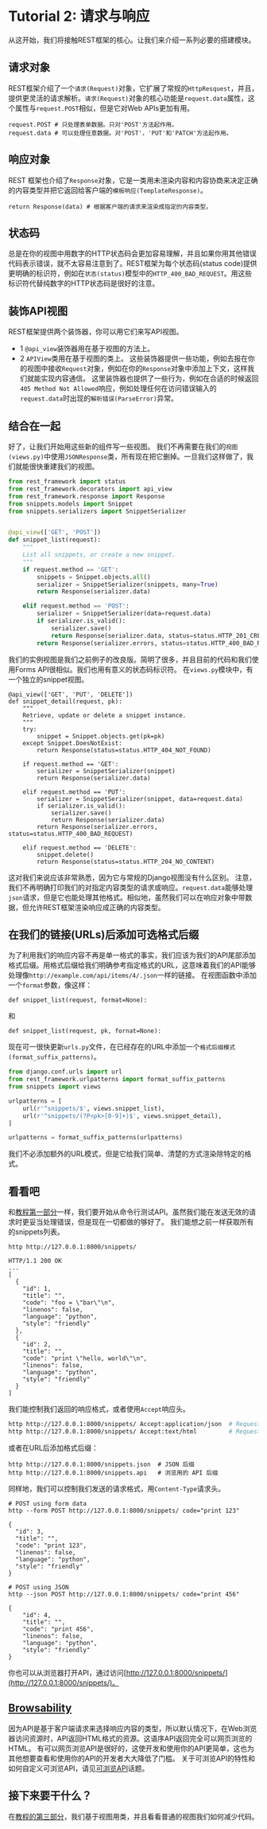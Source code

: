 # Tutorial 2: 请求与响应
从这开始，我们将接触REST框架的核心。让我们来介绍一系列必要的搭建模块。

## 请求对象
REST框架介绍了一个`请求(Request)`对象，它扩展了常规的`HttpResquest`，并且，提供更灵活的请求解析。`请求(Request)`对象的核心功能是`request.data`属性，这个属性与`request.POST`相似，但是它对Web APIs更加有用。

```
request.POST # 只处理表单数据。只对'POST'方法起作用。
request.data # 可以处理任意数据。对'POST'，'PUT'和'PATCH'方法起作用。
```

## 响应对象
REST 框架也介绍了`Response`对象，它是一类用未渲染内容和内容协商来决定正确的内容类型并把它返回给客户端的`模板响应(TemplateResponse)`。

```
return Response(data) # 根据客户端的请求来渲染成指定的内容类型。
```

## 状态码
总是在你的视图中用数字的HTTP状态码会更加容易理解，并且如果你用其他错误代码表示错误，就不太容易注意到了。REST框架为每个状态码(status code)提供更明确的标识符，例如在`状态(status)`模型中的`HTTP_400_BAD_REQUEST`。用这些标识符代替纯数字的HTTP状态码是很好的注意。

## 装饰API视图
REST框架提供两个装饰器，你可以用它们来写API视图。
* 1 `@api_view`装饰器用在基于视图的方法上。
* 2 `APIView`类用在基于视图的类上。
这些装饰器提供一些功能，例如去报在你的视图中接收`Request`对象，例如在你的`Response`对象中添加上下文，这样我们就能实现内容通信。
这里装饰器也提供了一些行为，例如在合适的时候返回`405 Method Not Allowed`响应，例如处理任何在访问错误输入的`request.data`时出现的`解析错误(ParseError)`异常。

## 结合在一起
好了，让我们开始用这些新的组件写一些视图。
我们不再需要在我们的`视图(views.py)`中使用`JSONResponse`类，所有现在把它删掉。一旦我们这样做了，我们就能很快重建我们的视图。

```python
from rest_framework import status
from rest_framework.decorators import api_view
from rest_framework.response import Response
from snippets.models import Snippet
from snippets.serializers import SnippetSerializer


@api_view(['GET', 'POST'])
def snippet_list(request):
    """
    List all snippets, or create a new snippet.
    """
    if request.method == 'GET':
        snippets = Snippet.objects.all()
        serializer = SnippetSerializer(snippets, many=True)
        return Response(serializer.data)

    elif request.method == 'POST':
        serializer = SnippetSerializer(data=request.data)
        if serializer.is_valid():
            serializer.save()
            return Response(serializer.data, status=status.HTTP_201_CREATED)
        return Response(serializer.errors, status=status.HTTP_400_BAD_REQUEST)
```

我们的实例视图是我们之前例子的改良版。简明了很多，并且目前的代码和我们使用Forms API很相似。我们也用有意义的状态码标识符。
在`views.py`模块中，有一个独立的snippet视图。

```
@api_view(['GET', 'PUT', 'DELETE'])
def snippet_detail(request, pk):
    """
    Retrieve, update or delete a snippet instance.
    """
    try:
        snippet = Snippet.objects.get(pk=pk)
    except Snippet.DoesNotExist:
        return Response(status=status.HTTP_404_NOT_FOUND)

    if request.method == 'GET':
        serializer = SnippetSerializer(snippet)
        return Response(serializer.data)

    elif request.method == 'PUT':
        serializer = SnippetSerializer(snippet, data=request.data)
        if serializer.is_valid():
            serializer.save()
            return Response(serializer.data)
        return Response(serializer.errors, status=status.HTTP_400_BAD_REQUEST)

    elif request.method == 'DELETE':
        snippet.delete()
        return Response(status=status.HTTP_204_NO_CONTENT)
```

这对我们来说应该非常熟悉，因为它与常规的Django视图没有什么区别。
注意，我们不再明确打印我们的对指定内容类型的请求或响应。`request.data`能够处理`json`请求，但是它也能处理其他格式。相似地，虽然我们可以在响应对象中带数据，但允许REST框架渲染响应成正确的内容类型。

## 在我们的链接(URLs)后添加可选格式后缀
为了利用我们的响应内容不再是单一格式的事实，我们应该为我们的API尾部添加格式后缀。用格式后缀给我们明确参考指定格式的URL，这意味着我们的API能够处理像`http://example.com/api/items/4/.json`一样的链接。
在视图函数中添加一个`format`参数，像这样：

```
def snippet_list(request, format=None):
```

和

```
def snippet_list(request, pk, fornat=None):
```

现在可一很快更新`urls.py`文件，在已经存在的URL中添加一个`格式后缀模式(format_suffix_patterns)`。

```python
from django.conf.urls import url
from rest_framework.urlpatterns import format_suffix_patterns
from snippets import views

urlpatterns = [
    url(r'^snippets/$', views.snippet_list),
    url(r'^snippets/(?P<pk>[0-9]+)$', views.snippet_detail),
]

urlpatterns = format_suffix_patterns(urlpatterns)
```

我们不必添加额外的URL模式，但是它给我们简单、清楚的方式渲染除特定的格式。

## 看看吧
和[教程第一部分](http://www.django-rest-framework.org/tutorial/1-serialization/)一样，我们要开始从命令行测试API。虽然我们能在发送无效的请求时更妥当处理错误，但是现在一切都做的够好了。
我们能想之前一样获取所有的snippets列表。

```
http http://127.0.0.1:8000/snippets/

HTTP/1.1 200 OK
...
[
  {
    "id": 1,
    "title": "",
    "code": "foo = \"bar\"\n",
    "linenos": false,
    "language": "python",
    "style": "friendly"
  },
  {
    "id": 2,
    "title": "",
    "code": "print \"hello, world\"\n",
    "linenos": false,
    "language": "python",
    "style": "friendly"
  }
]
```

我们能控制我们返回的响应格式，或者使用`Accept`响应头。

```bash
http http://127.0.0.1:8000/snippets/ Accept:application/json  # Request JSON
http http://127.0.0.1:8000/snippets/ Accept:text/html         # Request HTML
```

或者在URL后添加格式后缀：

```
http http://127.0.0.1:8000/snippets.json  # JSON 后缀
http http://127.0.0.1:8000/snippets.api   # 浏览用的 API 后缀
```

同样地，我们可以控制我们发送的请求格式，用`Content-Type`请求头。

```
# POST using form data
http --form POST http://127.0.0.1:8000/snippets/ code="print 123"

{
  "id": 3,
  "title": "",
  "code": "print 123",
  "linenos": false,
  "language": "python",
  "style": "friendly"
}

# POST using JSON
http --json POST http://127.0.0.1:8000/snippets/ code="print 456"

{
    "id": 4,
    "title": "",
    "code": "print 456",
    "linenos": false,
    "language": "python",
    "style": "friendly"
}
```

你也可以从浏览器打开API，通过访问[http://127.0.0.1:8000/snippets/](http://127.0.0.1:8000/snippets/)。

## [Browsability](http://www.django-rest-framework.org/tutorial/2-requests-and-responses/#browsability)
因为API是基于客户端请求来选择响应内容的类型，所以默认情况下，在Web浏览器访问资源时，API返回HTML格式的资源。这语序API返回完全可以网页浏览的HTML。
有可以网页浏览API是很好的，这使开发和使用你的API更简单，这也为其他想要查看和使用你的API的开发者大大降低了门槛。
关于可浏览API的特性和如何自定义可浏览API，请见[可浏览API](http://www.django-rest-framework.org/topics/browsable-api/)话题。

## 接下来要干什么？
在[教程的第三部分](http://www.django-rest-framework.org/tutorial/3-class-based-views/)，我们基于视图用类，并且看看普通的视图我们如何减少代码。
